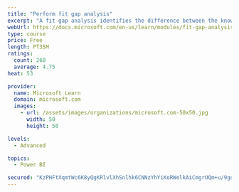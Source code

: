 ```yaml
---
title: "Perform fit gap analysis"
excerpt: "A fit gap analysis identifies the difference between the known requirements and the proposed or current solution. This module covers performing a fit gap analysis."
webUrl: https://docs.microsoft.com/en-us/learn/modules/fit-gap-analysis/
type: course
price: Free
length: PT35M
ratings:
  count: 268
  average: 4.75
heat: 53

provider:
  name: Microsoft Learn
  domain: microsoft.com
  images:
    - url: /assets/images/organizations/microsoft.com-50x50.jpg
      width: 50
      height: 50

levels:
  - Advanced

topics:
  - Power BI

secured: "KzPHFtXqmtWc6K8yQgKRlvlXhSnlhk6CNNzYhYiKoRWelkAiCmgrUQm+u/9gqnFa/iOzjtrdkpCEOi1oinnKv71qR9XLZuWeez7iYPTW9Hl9P3pwNzHYZKTBZttuVrk+aA28KGgHIhhstnyVrgdJg2ebEuTSptCUcHninefjyi4rX47/Z4RTSuTohqkCTZanZZpI2cEKMV2lvVu/YrSaUG+bJfF2Yug1B6zJakClIa3Q0ryOBPRlXEuafnWNmMOZchchiXCk+BbgRe4zPXQXroShE/WqSv910TXiLNB+Oq05qYsV0P8vWXG/wsVodMQanwHNVlt15gSPdP9VQr7jBnkD+QieINivBZbnmzyWIv2JU1Ipb2Rp6UTOj6sOaDkE6OdiC4ZgVoezNZAg3eP9XQ==;NauFJ0aaIPEQ567Ra1aLeQ=="
---
```


